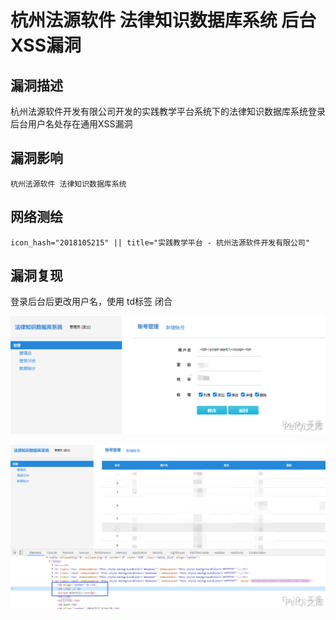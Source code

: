 # 杭州法源软件 法律知识数据库系统 后台XSS漏洞

## 漏洞描述

杭州法源软件开发有限公司开发的实践教学平台系统下的法律知识数据库系统登录后台用户名处存在通用XSS漏洞

## 漏洞影响

```
杭州法源软件 法律知识数据库系统
```

## 网络测绘

```
icon_hash="2018105215" || title="实践教学平台 - 杭州法源软件开发有限公司"
```

## 漏洞复现



登录后台后更改用户名，使用 td标签 闭合



![](./images/202202101857066.png)



![](./images/202202101857457.png)